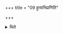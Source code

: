 +++
title = "09 हुत्वाभिप्राणिति"

+++

<details><summary>थिते</summary>

9. After having offered he breaths over (the place where he has offered the ghee).
</details>
